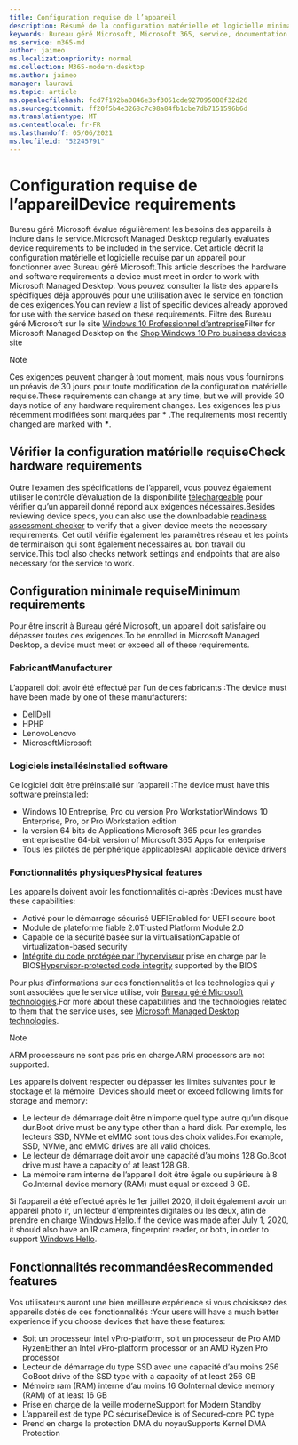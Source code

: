 ```yaml
---
title: Configuration requise de l’appareil
description: Résumé de la configuration matérielle et logicielle minimale requise pour que les appareils fonctionnent Bureau géré Microsoft
keywords: Bureau géré Microsoft, Microsoft 365, service, documentation
ms.service: m365-md
author: jaimeo
ms.localizationpriority: normal
ms.collection: M365-modern-desktop
ms.author: jaimeo
manager: laurawi
ms.topic: article
ms.openlocfilehash: fcd7f192ba0846e3bf3051cde927095088f32d26
ms.sourcegitcommit: ff20f5b4e3268c7c98a84fb1cbe7db7151596b6d
ms.translationtype: MT
ms.contentlocale: fr-FR
ms.lasthandoff: 05/06/2021
ms.locfileid: "52245791"
---
```

# <a name="device-requirements"></a><span data-ttu-id="6f2b1-104">Configuration requise de l’appareil</span><span class="sxs-lookup"><span data-stu-id="6f2b1-104">Device requirements</span></span>

<span data-ttu-id="6f2b1-105">Bureau géré Microsoft évalue régulièrement les besoins des appareils à inclure dans le service.</span><span class="sxs-lookup"><span data-stu-id="6f2b1-105">Microsoft Managed Desktop regularly evaluates device requirements to be included in the service.</span></span> <span data-ttu-id="6f2b1-106">Cet article décrit la configuration matérielle et logicielle requise par un appareil pour fonctionner avec Bureau géré Microsoft.</span><span class="sxs-lookup"><span data-stu-id="6f2b1-106">This article describes the hardware and software requirements a device must meet in order to work with Microsoft Managed Desktop.</span></span> <span data-ttu-id="6f2b1-107">Vous pouvez consulter la liste des appareils spécifiques déjà approuvés pour une utilisation avec le service en fonction de ces exigences.</span><span class="sxs-lookup"><span data-stu-id="6f2b1-107">You can review a list of specific devices already approved for use with the service based on these requirements.</span></span> <span data-ttu-id="6f2b1-108">Filtre des Bureau géré Microsoft sur le site [Windows 10 Professionnel d’entreprise](https://www.microsoft.com/windowsforbusiness/view-all-devices)</span><span class="sxs-lookup"><span data-stu-id="6f2b1-108">Filter for Microsoft Managed Desktop on the [Shop Windows 10 Pro business devices](https://www.microsoft.com/windowsforbusiness/view-all-devices) site</span></span>

> [!NOTE]
> <span data-ttu-id="6f2b1-109">Ces exigences peuvent changer à tout moment, mais nous vous fournirons un préavis de 30 jours pour toute modification de la configuration matérielle requise.</span><span class="sxs-lookup"><span data-stu-id="6f2b1-109">These requirements can change at any time, but we will provide 30 days notice of any hardware requirement changes.</span></span> <span data-ttu-id="6f2b1-110">Les exigences les plus récemment modifiées sont marquées par **\*** .</span><span class="sxs-lookup"><span data-stu-id="6f2b1-110">The requirements most recently changed are marked with **\***.</span></span> 

## <a name="check-hardware-requirements"></a><span data-ttu-id="6f2b1-111">Vérifier la configuration matérielle requise</span><span class="sxs-lookup"><span data-stu-id="6f2b1-111">Check hardware requirements</span></span>

<span data-ttu-id="6f2b1-112">Outre l’examen des spécifications de l’appareil, vous pouvez également utiliser le contrôle d’évaluation de la disponibilité [téléchargeable](../get-ready/readiness-assessment-downloadable.md) pour vérifier qu’un appareil donné répond aux exigences nécessaires.</span><span class="sxs-lookup"><span data-stu-id="6f2b1-112">Besides reviewing device specs, you can also use the downloadable [readiness assessment checker](../get-ready/readiness-assessment-downloadable.md) to verify that a given device meets the necessary requirements.</span></span> <span data-ttu-id="6f2b1-113">Cet outil vérifie également les paramètres réseau et les points de terminaison qui sont également nécessaires au bon travail du service.</span><span class="sxs-lookup"><span data-stu-id="6f2b1-113">This tool also checks network settings and endpoints that are also necessary for the service to work.</span></span>

## <a name="minimum-requirements"></a><span data-ttu-id="6f2b1-114">Configuration minimale requise</span><span class="sxs-lookup"><span data-stu-id="6f2b1-114">Minimum requirements</span></span>

<span data-ttu-id="6f2b1-115">Pour être inscrit à Bureau géré Microsoft, un appareil doit satisfaire ou dépasser toutes ces exigences.</span><span class="sxs-lookup"><span data-stu-id="6f2b1-115">To be enrolled in Microsoft Managed Desktop, a device must meet or exceed all of these requirements.</span></span>

### <a name="manufacturer"></a><span data-ttu-id="6f2b1-116">Fabricant</span><span class="sxs-lookup"><span data-stu-id="6f2b1-116">Manufacturer</span></span>

<span data-ttu-id="6f2b1-117">L’appareil doit avoir été effectué par l’un de ces fabricants :</span><span class="sxs-lookup"><span data-stu-id="6f2b1-117">The device must have been made by one of these manufacturers:</span></span>

- <span data-ttu-id="6f2b1-118">Dell</span><span class="sxs-lookup"><span data-stu-id="6f2b1-118">Dell</span></span>
- <span data-ttu-id="6f2b1-119">HP</span><span class="sxs-lookup"><span data-stu-id="6f2b1-119">HP</span></span>
- <span data-ttu-id="6f2b1-120">Lenovo</span><span class="sxs-lookup"><span data-stu-id="6f2b1-120">Lenovo</span></span>
- <span data-ttu-id="6f2b1-121">Microsoft</span><span class="sxs-lookup"><span data-stu-id="6f2b1-121">Microsoft</span></span>


### <a name="installed-software"></a><span data-ttu-id="6f2b1-122">Logiciels installés</span><span class="sxs-lookup"><span data-stu-id="6f2b1-122">Installed software</span></span>

<span data-ttu-id="6f2b1-123">Ce logiciel doit être préinstallé sur l’appareil :</span><span class="sxs-lookup"><span data-stu-id="6f2b1-123">The device must have this software preinstalled:</span></span>

- <span data-ttu-id="6f2b1-124">Windows 10 Entreprise, Pro ou version Pro Workstation</span><span class="sxs-lookup"><span data-stu-id="6f2b1-124">Windows 10 Enterprise, Pro, or Pro Workstation edition</span></span>
- <span data-ttu-id="6f2b1-125">la version 64 bits de Applications Microsoft 365 pour les grandes entreprises</span><span class="sxs-lookup"><span data-stu-id="6f2b1-125">the 64-bit version of Microsoft 365 Apps for enterprise</span></span> 
- <span data-ttu-id="6f2b1-126">Tous les pilotes de périphérique applicables</span><span class="sxs-lookup"><span data-stu-id="6f2b1-126">All applicable device drivers</span></span>


### <a name="physical-features"></a><span data-ttu-id="6f2b1-127">Fonctionnalités physiques</span><span class="sxs-lookup"><span data-stu-id="6f2b1-127">Physical features</span></span>

<span data-ttu-id="6f2b1-128">Les appareils doivent avoir les fonctionnalités ci-après :</span><span class="sxs-lookup"><span data-stu-id="6f2b1-128">Devices must have these capabilities:</span></span>

- <span data-ttu-id="6f2b1-129">Activé pour le démarrage sécurisé UEFI</span><span class="sxs-lookup"><span data-stu-id="6f2b1-129">Enabled for UEFI secure boot</span></span> 
- <span data-ttu-id="6f2b1-130">Module de plateforme fiable 2.0</span><span class="sxs-lookup"><span data-stu-id="6f2b1-130">Trusted Platform Module 2.0</span></span> 
- <span data-ttu-id="6f2b1-131">Capable de la sécurité basée sur la virtualisation</span><span class="sxs-lookup"><span data-stu-id="6f2b1-131">Capable of virtualization-based security</span></span> 
- <span data-ttu-id="6f2b1-132">[Intégrité du code protégée par l’hyperviseur](/windows-hardware/drivers/bringup/device-guard-and-credential-guard) prise en charge par le BIOS</span><span class="sxs-lookup"><span data-stu-id="6f2b1-132">[Hypervisor-protected code integrity](/windows-hardware/drivers/bringup/device-guard-and-credential-guard) supported by the BIOS</span></span>

<span data-ttu-id="6f2b1-133">Pour plus d’informations sur ces fonctionnalités et les technologies qui y sont associées que le service utilise, voir [Bureau géré Microsoft technologies](../intro/technologies.md).</span><span class="sxs-lookup"><span data-stu-id="6f2b1-133">For more about these capabilities and the technologies related to them that the service uses, see [Microsoft Managed Desktop technologies](../intro/technologies.md).</span></span>

> [!NOTE]
> <span data-ttu-id="6f2b1-134">ARM processeurs ne sont pas pris en charge.</span><span class="sxs-lookup"><span data-stu-id="6f2b1-134">ARM processors are not supported.</span></span>

<span data-ttu-id="6f2b1-135">Les appareils doivent respecter ou dépasser les limites suivantes pour le stockage et la mémoire :</span><span class="sxs-lookup"><span data-stu-id="6f2b1-135">Devices should meet or exceed following limits for storage and memory:</span></span>

- <span data-ttu-id="6f2b1-136">Le lecteur de démarrage doit être n’importe quel type autre qu’un disque dur.</span><span class="sxs-lookup"><span data-stu-id="6f2b1-136">Boot drive must be any type other than a hard disk.</span></span> <span data-ttu-id="6f2b1-137">Par exemple, les lecteurs SSD, NVMe et eMMC sont tous des choix valides.</span><span class="sxs-lookup"><span data-stu-id="6f2b1-137">For example, SSD, NVMe, and eMMC drives are all valid choices.</span></span>
- <span data-ttu-id="6f2b1-138">Le lecteur de démarrage doit avoir une capacité d’au moins 128 Go.</span><span class="sxs-lookup"><span data-stu-id="6f2b1-138">Boot drive must have a capacity of at least 128 GB.</span></span>
- <span data-ttu-id="6f2b1-139">La mémoire ram interne de l’appareil doit être égale ou supérieure à 8 Go.</span><span class="sxs-lookup"><span data-stu-id="6f2b1-139">Internal device memory (RAM) must equal or exceed 8 GB.</span></span>

<span data-ttu-id="6f2b1-140">Si l’appareil a été effectué après le 1er juillet 2020, il doit également avoir un appareil photo ir, un lecteur d’empreintes digitales ou les deux, afin de prendre en charge [Windows Hello](/windows-hardware/design/device-experiences/windows-hello-enhanced-sign-in-security).</span><span class="sxs-lookup"><span data-stu-id="6f2b1-140">If the device was made after July 1, 2020, it should also have an IR camera, fingerprint reader, or both, in order to support [Windows Hello](/windows-hardware/design/device-experiences/windows-hello-enhanced-sign-in-security).</span></span>

## <a name="recommended-features"></a><span data-ttu-id="6f2b1-141">Fonctionnalités recommandées</span><span class="sxs-lookup"><span data-stu-id="6f2b1-141">Recommended features</span></span>

<span data-ttu-id="6f2b1-142">Vos utilisateurs auront une bien meilleure expérience si vous choisissez des appareils dotés de ces fonctionnalités :</span><span class="sxs-lookup"><span data-stu-id="6f2b1-142">Your users will have a much better experience if you choose devices that have these features:</span></span>

- <span data-ttu-id="6f2b1-143">Soit un processeur intel vPro-platform, soit un processeur de Pro AMD Ryzen</span><span class="sxs-lookup"><span data-stu-id="6f2b1-143">Either an Intel vPro-platform processor or an AMD Ryzen Pro processor</span></span>
- <span data-ttu-id="6f2b1-144">Lecteur de démarrage du type SSD avec une capacité d’au moins 256 Go</span><span class="sxs-lookup"><span data-stu-id="6f2b1-144">Boot drive of the SSD type with a capacity of at least 256 GB</span></span>
- <span data-ttu-id="6f2b1-145">Mémoire ram (RAM) interne d’au moins 16 Go</span><span class="sxs-lookup"><span data-stu-id="6f2b1-145">Internal device memory (RAM) of at least 16 GB</span></span>
- <span data-ttu-id="6f2b1-146">Prise en charge de la veille moderne</span><span class="sxs-lookup"><span data-stu-id="6f2b1-146">Support for Modern Standby</span></span>
- <span data-ttu-id="6f2b1-147">L’appareil est de type PC sécurisé</span><span class="sxs-lookup"><span data-stu-id="6f2b1-147">Device is of Secured-core PC type</span></span>
- <span data-ttu-id="6f2b1-148">Prend en charge la protection DMA du noyau</span><span class="sxs-lookup"><span data-stu-id="6f2b1-148">Supports Kernel DMA Protection</span></span>
